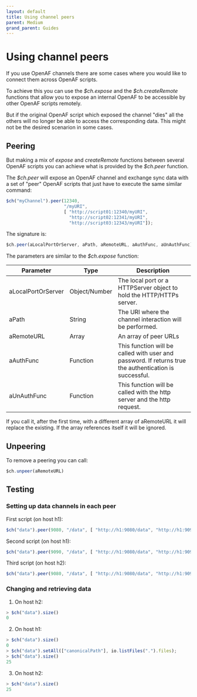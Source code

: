 ```yaml
---
layout: default
title: Using channel peers
parent: Medium
grand_parent: Guides
---
```


# Using channel peers

If you use OpenAF channels there are some cases where you would like to connect them across OpenAF scripts.

To achieve this you can use the *\$ch.expose* and the *\$ch.createRemote* functions that allow you to expose an internal OpenAF to be accessible by other OpenAF scripts remotely.

But if the original OpenAF script which exposed the channel "dies" all the others will no longer be able to access the corresponding data. This might not be the desired scenarion in some cases.

## Peering

But making a mix of *expose* and *createRemote* functions between several OpenAF scripts you can achieve what is provided by the *\$ch.peer* function.

The *\$ch.peer* will expose an OpenAF channel and exchange sync data with a set of "peer" OpenAF scripts that just have to execute the same similar command:

````javascript
$ch("myChannel").peer(12340, 
                      "/myURI", 
                      [ "http://script01:12340/myURI", 
                        "http://script02:12341/myURI", 
                        "http://script03:12343/myURI"]);
````

The signature is:

````javascript
$ch.peer(aLocalPortOrServer, aPath, aRemoteURL, aAuthFunc, aUnAuthFunc)
````

The parameters are similar to the *\$ch.expose* function:

| Parameter | Type | Description |
|-----------|------|-------------|
| aLocalPortOrServer | Object/Number | The local port or a HTTPServer object to hold the HTTP/HTTPs server. |
| aPath | String | The URI where the channel interaction will be performed. |
| aRemoteURL | Array | An array of peer URLs |
| aAuthFunc | Function | This function will be called with user and password. If returns true the authentication is successful. |
| aUnAuthFunc | Function | This function will be called with the http server and the http request. |

If you call it, after the first time, with a different array of aRemoteURL it will replace the existing. If the array references itself it will be ignored.

## Unpeering

To remove a peering you can call:

````javascript
$ch.unpeer(aRemoteURL)
````

## Testing

### Setting up data channels in each peer

First script (on host h1):

````javascript
$ch("data").peer(9080, "/data", [ "http://h1:9080/data", "http://h1:9090/data", "http://h2:9080/data" ]);
````

Second script (on host h1):

````javascript
$ch("data").peer(9090, "/data", [ "http://h1:9080/data", "http://h1:9090/data", "http://h2:9080/data" ]);
````

Third script (on host h2):

````javascript
$ch("data").peer(9080, "/data", [ "http://h1:9080/data", "http://h1:9090/data", "http://h2:9080/data" ]);
````

### Changing and retrieving data

1. On host h2:

````javascript
> $ch("data").size()
0
````

2. On host h1:

````javascript
> $ch("data").size()
0
> $ch("data").setAll(["canonicalPath"], io.listFiles(".").files);
> $ch("data").size()
25
````

3. On host h2:

````javascript
> $ch("data").size()
25
````